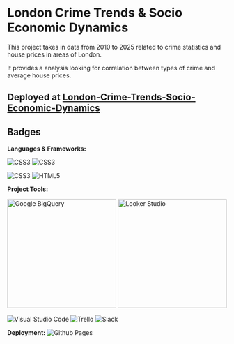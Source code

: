 # London Crime Trends & Socio Economic Dynamics

This project takes in data from 2010 to 2025 related to crime statistics and house prices in areas of London.

It provides a analysis looking for correlation between types of crime and average house prices.

## Deployed at [London-Crime-Trends-Socio-Economic-Dynamics](https://deanw77.github.io/London-Crime-Trends-Socio-Economic-Dynamics/)

## Badges

**Languages & Frameworks:**

![CSS3](https://img.shields.io/badge/sql-%231572B6.svg?style=for-the-badge&logo=sql&logoColor=white)
![CSS3](https://img.shields.io/badge/python-%231572B6.svg?style=for-the-badge&logo=python&logoColor=white)

![CSS3](https://img.shields.io/badge/css3-%231572B6.svg?style=for-the-badge&logo=css3&logoColor=white)
![HTML5](https://img.shields.io/badge/html5-%23E34F26.svg?style=for-the-badge&logo=html5&logoColor=white)

**Project Tools:**

<img src="https://estuary.dev/static/3bd6b9f77724bae6fcf155fa6d5311eb/32e1c/01_Big_Query_23cf90cbab.png" alt="Google BigQuery" width="250">

<img src="https://upload.wikimedia.org/wikipedia/commons/thumb/4/4c/Looker.svg/2560px-Looker.svg.png" alt="Looker Studio" width="250">

![Visual Studio Code](https://img.shields.io/badge/Visual%20Studio%20Code-0078d7.svg?style=for-the-badge&logo=visual-studio-code&logoColor=white)
![Trello](https://img.shields.io/badge/Trello-%23026AA7.svg?style=for-the-badge&logo=Trello&logoColor=white)
![Slack](https://img.shields.io/badge/Slack-4A154B?style=for-the-badge&logo=slack&logoColor=white)

**Deployment:**
![Github Pages](https://img.shields.io/badge/github%20pages-121013?style=for-the-badge&logo=github&logoColor=white)
